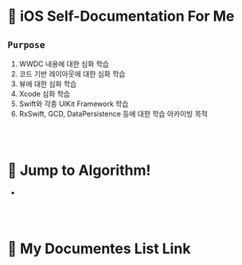 # 📝 iOS Self-Documentation For Me

## `Purpose`

1. WWDC 내용에 대한 심화 학습
3. 코드 기반 레이아웃에 대한 심화 학습
5. 뷰에 대한 심화 학습
6. Xcode 심화 학습
7. Swift와 각종 UIKit Framework 학습
8. RxSwift, GCD, DataPersistence 등에 대한 학습 아카이빙 목적


<br></br>

# 📖 Jump to Algorithm!

- []()





<br></br>

# 📖 My Documentes List Link

##


